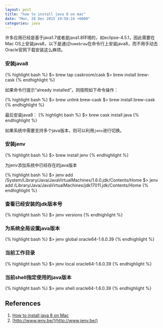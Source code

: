 ```yaml
---
layout: post
title: "how to install java 8 on mac"
date: "Mon, 28 Dec 2015 19:58:24 +0800"
categories: java
---
```


许多应用已经是基于java1.7或者是java1.8环境的，如eclipse-4.5.1，因此需要在Mac OS上安装java8，以下是通过`homebrew`在命令行上安装java8，而不用手动去Oracle官网下载安装这么麻烦。

### 安装java8

{% highlight bash %}
$> brew tap caskroom/cask
$> brew install brew-cask
{% endhighlight %}

如果命令行提示“already installed”，则按照如下命令操作：

{% highlight bash %}
$> brew unlink brew-cask
$> brew install brew-cask
{% endhighlight %}

最后安装java8：
{% highlight bash %}
$> brew cask install java
{% endhighlight %}

如果系统中需要支持多个java版本，则可以利用`jenv`进行切换。

### 安装jenv

{% highlight bash %}
$> brew install jenv
{% endhighlight %}

为jenv添加系统中已经存在的java版本

{% highlight bash %}
$> jenv add /System/Library/Java/JavaVirtualMachines/1.6.0.jdk/Contents/Home
$> jenv add /Library/Java/JavaVirtualMachines/jdk17011.jdk/Contents/Home
{% endhighlight %}

### 查看已经安装的jdk版本号

{% highlight bash %}
$> jenv versions
{% endhighlight %}

### 为系统全局设置java版本

{% highlight bash %}
$> jenv global oracle64-1.6.0.39
{% endhighlight %}

### 当前工作目录

{% highlight bash %}
$> jenv local oracle64-1.6.0.39
{% endhighlight %}

### 当前shell指定使用的java版本

{% highlight bash %}
$> jenv shell oracle64-1.6.0.39
{% endhighlight %}

References
-----

1. [How to install java 8 on Mac](http://stackoverflow.com/questions/24342886/how-to-install-java-8-on-mac)
2. [http://www.jenv.be/](http://www.jenv.be/)